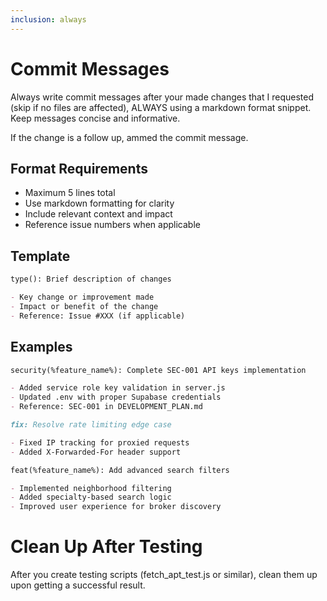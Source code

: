 ```yaml
---
inclusion: always
---
```


# Commit Messages

Always write commit messages after your made changes that I requested (skip if no files are affected), ALWAYS using a markdown format snippet. Keep messages concise and informative.

If the change is a follow up, ammed the commit message.

## Format Requirements

- Maximum 5 lines total
- Use markdown formatting for clarity
- Include relevant context and impact
- Reference issue numbers when applicable

## Template

```markdown
type(): Brief description of changes

- Key change or improvement made
- Impact or benefit of the change
- Reference: Issue #XXX (if applicable)
```

## Examples

```markdown
security(%feature_name%): Complete SEC-001 API keys implementation

- Added service role key validation in server.js
- Updated .env with proper Supabase credentials
- Reference: SEC-001 in DEVELOPMENT_PLAN.md
```

```markdown
fix: Resolve rate limiting edge case

- Fixed IP tracking for proxied requests
- Added X-Forwarded-For header support
```

```markdown
feat(%feature_name%): Add advanced search filters

- Implemented neighborhood filtering
- Added specialty-based search logic
- Improved user experience for broker discovery
```

# Clean Up After Testing

After you create testing scripts (fetch_apt_test.js or similar), clean them up upon getting a successful result.
